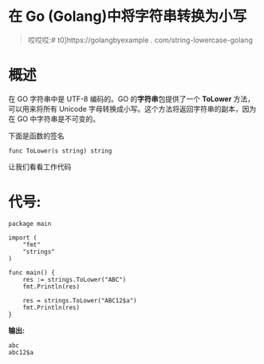# 在 Go (Golang)中将字符串转换为小写

> 哎哎哎:# t0]https://golangbyexample . com/string-lowercase-golang

# **概述**

在 GO 字符串中是 UTF-8 编码的。GO 的**字符串**包提供了一个 **ToLower** 方法，可以用来将所有 Unicode 字母转换成小写。这个方法将返回字符串的副本，因为在 GO 中字符串是不可变的。

下面是函数的签名

```
func ToLower(s string) string
```

让我们看看工作代码

# **代号:**

```
package main

import (
    "fmt"
    "strings"
)

func main() {
    res := strings.ToLower("ABC")
    fmt.Println(res)

    res = strings.ToLower("ABC12$a")
    fmt.Println(res)
}
```

**输出:**

```
abc
abc12$a
```